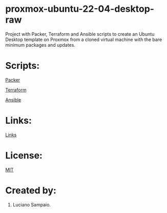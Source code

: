 # proxmox-ubuntu-22-04-desktop-raw
Project with Packer, Terraform and Ansible scripts to create an Ubuntu Desktop template on Proxmox from a cloned virtual machine with the bare minimum packages and updates.

# Scripts:
[Packer](packer/ "Packer")

[Terraform](terraform/ "Terraform")

[Ansible](ansible/ "Ansible")

# Links:

[Links](links.md "Links")

# License:

[MIT](LICENSE "MIT License")

# Created by: 

1. Luciano Sampaio.
